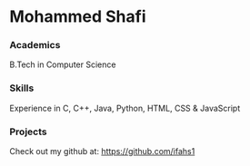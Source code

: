 # Mohammed Shafi

### Academics

B.Tech in Computer Science

### Skills

Experience in C, C++, Java, Python, HTML, CSS & JavaScript


### Projects

Check out my github at: https://github.com/ifahs1
